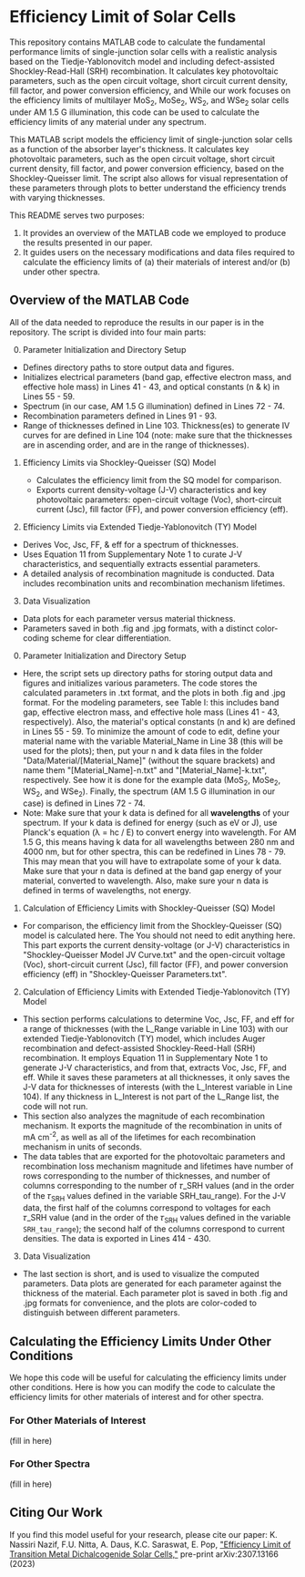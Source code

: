 # Efficiency Limit of Solar Cells
This repository contains MATLAB code to calculate the fundamental performance limits of single-junction solar cells with a realistic analysis based on the Tiedje-Yablonovitch model and including defect-assisted Shockley-Read-Hall (SRH) recombination. It calculates key photovoltaic parameters, such as the open circuit voltage, short circuit current density, fill factor, and power conversion efficiency, and While our work focuses on the efficiency limits of multilayer MoS<sub>2</sub>, MoSe<sub>2</sub>, WS<sub>2</sub>, and WSe<sub>2</sub> solar cells under AM 1.5 G illumination, this code can be used to calculate the efficiency limits of any material under any spectrum.

This MATLAB script models the efficiency limit of single-junction solar cells as a function of the absorber layer's thickness. It calculates key photovoltaic parameters, such as the open circuit voltage, short circuit current density, fill factor, and power conversion efficiency, based on the Shockley-Queisser limit. The script also allows for visual representation of these parameters through plots to better understand the efficiency trends with varying thicknesses.

This README serves two purposes:
1. It provides an overview of the MATLAB code we employed to produce the results presented in our paper.
2. It guides users on the necessary modifications and data files required to calculate the efficiency limits of (a) their materials of interest and/or (b) under other spectra.

## Overview of the MATLAB Code
All of the data needed to reproduce the results in our paper is in the repository. The script is divided into four main parts:

0. Parameter Initialization and Directory Setup
  - Defines directory paths to store output data and figures.
  - Initializes electrical parameters (band gap, effective electron mass, and effective hole mass) in Lines 41 - 43, and optical constants (n & k) in Lines 55 - 59.
  - Spectrum (in our case, AM 1.5 G illumination) defined in Lines 72 - 74.
  - Recombination parameters defined in Lines 91 - 93.
  - Range of thicknesses defined in Line 103. Thickness(es) to generate IV curves for are defined in Line 104 (note: make sure that the thicknesses are in ascending order, and are in the range of thicknesses).

1. Efficiency Limits via Shockley-Queisser (SQ) Model
   - Calculates the efficiency limit from the SQ model for comparison.
   - Exports current density-voltage (J-V) characteristics and key photovoltaic parameters: open-circuit voltage (Voc), short-circuit current (Jsc), fill factor (FF), and power conversion efficiency (eff).

2. Efficiency Limits via Extended Tiedje-Yablonovitch (TY) Model
  - Derives Voc, Jsc, FF, & eff for a spectrum of thicknesses.
  - Uses Equation 11 from Supplementary Note 1 to curate J-V characteristics, and sequentially extracts essential parameters.
  - A detailed analysis of recombination magnitude is conducted. Data includes recombination units and recombination mechanism lifetimes.

3. Data Visualization
  - Data plots for each parameter versus material thickness.
  - Parameters saved in both .fig and .jpg formats, with a distinct color-coding scheme for clear differentiation.





0. Parameter Initialization and Directory Setup
  - Here, the script sets up directory paths for storing output data and figures and initializes various parameters. The code stores the calculated parameters in .txt format, and the plots in both .fig and .jpg format. For the modeling parameters, see Table I: this includes band gap, effective electron mass, and effective hole mass (Lines 41 - 43, respectively). Also, the material's optical constants (n and k) are defined in Lines 55 - 59. To minimize the amount of code to edit, define your material name with the variable Material_Name in Line 38 (this will be used for the plots); then, put your n and k data files in the folder "Data/Material/[Material_Name]" (without the square brackets) and name them "[Material_Name]-n.txt" and "[Material_Name]-k.txt", respectively. See how it is done for the example data (MoS<sub>2</sub>, MoSe<sub>2</sub>, WS<sub>2</sub>, and WSe<sub>2</sub>). Finally, the spectrum (AM 1.5 G illumination in our case) is defined in Lines 72 - 74.
  - Note: Make sure that your k data is defined for all **wavelengths** of your spectrum. If your k data is defined for energy (such as eV or J), use Planck's equation (λ = hc / E) to convert energy into wavelength. For AM 1.5 G, this means having k data for all wavelengths between 280 nm and 4000 nm, but for other spectra, this can be redefined in Lines 78 - 79. This may mean that you will have to extrapolate some of your k data. Make sure that your n data is defined at the band gap energy of your material, converted to wavelength. Also, make sure your n data is defined in terms of wavelengths, not energy.

1. Calculation of Efficiency Limits with Shockley-Queisser (SQ) Model
  - For comparison, the efficiency limit from the Shockley-Queisser (SQ) model is calculated here. The You should not need to edit anything here. This part exports the current density-voltage (or J-V) characteristics in "Shockley-Queisser Model JV Curve.txt" and the open-circuit voltage (Voc), short-circuit current (Jsc), fill factor (FF), and power conversion efficiency (eff) in "Shockley-Queisser Parameters.txt".
  
2. Calculation of Efficiency Limits with Extended Tiedje-Yablonovitch (TY) Model
  - This section performs calculations to determine Voc, Jsc, FF, and eff for a range of thicknesses (with the L_Range variable in Line 103) with our extended Tiedje-Yablonovitch (TY) model, which includes Auger recombination and defect-assisted Shockley-Reed-Hall (SRH) recombination. It employs Equation 11 in Supplementary Note 1 to generate J-V characteristics, and from that, extracts Voc, Jsc, FF, and eff. While it saves these parameters at all thicknesses, it only saves the J-V data for thicknesses of interests (with the L_Interest variable in Line 104). If any thickness in L_Interest is not part of the L_Range list, the code will not run.
  - This section also analyzes the magnitude of each recombination mechanism. It exports the magnitude of the recombination in units of mA cm<sup>-2</sup>, as well as all of the lifetimes for each recombination mechanism in units of seconds.
  - The data tables that are exported for the photovoltaic parameters and recombination loss mechanism magnitude and lifetimes have number of rows corresponding to the number of thicknesses, and number of columns corresponding to the number of 𝜏_SRH values (and in the order of the 𝜏<sub>SRH</sub> values defined in the variable SRH_tau_range). For the J-V data, the first half of the columns correspond to voltages for each 𝜏_SRH value (and in the order of the 𝜏<sub>SRH</sub> values defined in the variable `SRH_tau_range`); the second half of the columns correspond to current densities. The data is exported in Lines 414 - 430.

3. Data Visualization
- The last section is short, and is used to visualize the computed parameters. Data plots are generated for each parameter against the thickness of the material. Each parameter plot is saved in both .fig and .jpg formats for convenience, and the plots are color-coded to distinguish between different parameters.

## Calculating the Efficiency Limits Under Other Conditions
We hope this code will be useful for calculating the efficiency limits under other conditions. Here is how you can modify the code to calculate the efficiency limits for other materials of interest and for other spectra.

### For Other Materials of Interest
(fill in here)

### For Other Spectra
(fill in here)

## Citing Our Work
If you find this model useful for your research, please cite our paper: K. Nassiri Nazif, F.U. Nitta, A. Daus, K.C. Saraswat, E. Pop, ["Efficiency Limit of Transition Metal Dichalcogenide Solar Cells,"](https://arxiv.org/abs/2307.13166) pre-print arXiv:2307.13166 (2023)
